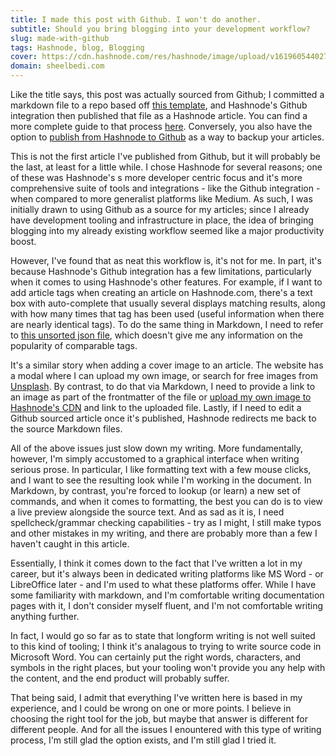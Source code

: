 ```yaml
---
title: I made this post with Github. I won't do another. 
subtitle: Should you bring blogging into your development workflow?
slug: made-with-github
tags: Hashnode, blog, Blogging
cover: https://cdn.hashnode.com/res/hashnode/image/upload/v1619605440273/S3_X4Rf7V.jpeg
domain: sheelbedi.com
---
```


Like the title says, this post was actually sourced from Github; I committed a markdown file to a repo based off [this template](https://github.com/Hashnode/Hashnode-source-from-github-template), and Hashnode's Github integration then published that file as a Hashnode article. You can find a more complete guide to that process [here](https://townhall.hashnode.com/connect-a-github-repo-as-a-source-for-your-articles). Conversely, you also have the option to [publish from Hashnode to Github](https://www.freecodecamp.org/news/how-to-backup-hashnode-articles-to-github/) as a way to backup your articles. 

This is not the first article I've published from Github, but it will probably be the last, at least for a little while. I chose Hashnode for several reasons; one of these was Hashnode's s more developer centric focus and it's more comprehensive suite of tools and integrations - like the Github integration - when compared to more generalist platforms like Medium. As such, I was initially drawn to using Github as a source for my articles; since I already have development tooling and infrastructure in place, the idea of bringing  blogging into my already existing workflow seemed like a major productivity boost. 

However, I've found that as neat this workflow is, it's not for me. In part, it's because Hashnode's Github integration has a few limitations, particularly when it comes to using Hashnode's other features. For example, if I want to add article tags when creating an article on Hashnode.com, there's a text box with auto-complete that usually several displays matching results, along with how many times that tag has been used (useful information when there are nearly identical tags). To do the same thing in Markdown, I need to refer to [this unsorted json file](https://github.com/Hashnode/support/blob/main/misc/tags.json), which doesn't give me any information on the popularity of comparable tags.

It's a similar story when adding a cover image to an article. The website has a modal where I can upload my own image, or search for free images from [Unsplash](unsplash.com). By contrast, to do that via Markdown, I need to provide a link to an image as part of the frontmatter of the file or [upload my own image to Hashnode's CDN](https://hashnode.com/uploader) and link to the uploaded file. Lastly, if I need to edit a Github sourced article once it's published, Hashnode redirects me back to the source Markdown files. 

All of the above issues just slow down my writing. More fundamentally, however, I'm simply accustomed to a graphical interface when writing serious prose. In particular, I like formatting text with a few mouse clicks, and I want to see the resulting look while I'm working in the document. In Markdown, by contrast, you're forced to lookup (or learn) a new set of commands, and when it comes to formatting, the best you can do is to view a live preview alongside the source text. And as sad as it is, I need spellcheck/grammar checking capabilities - try as I might, I still make typos and other mistakes in my writing, and there are probably more than a few I haven't caught in this article. 

Essentially, I think it comes down to the fact that I've written a lot in my career, but it's always been in dedicated writing platforms like MS Word - or LibreOffice later -  and I'm used to what these platforms offer. While I have some familiarity with markdown, and I'm comfortable writing documentation pages with it, I don't consider myself fluent, and I'm not comfortable writing anything further.

In fact, I would go so far as to state that longform writing is not well suited to this kind of tooling; I think it's analagous to trying to write source code in Microsoft Word. You can certainly put the right words, characters, and symbols in the right places, but your tooling won't provide you any help with the content, and the end product will probably suffer. 

That being said, I admit that everything I've written here is based in my experience, and I could be wrong on one or more points. I believe in choosing the right tool for the job, but maybe that answer is different for different people. And for all the issues I enountered with this type of writing process, I'm still glad the option exists, and I'm still glad I tried it.


